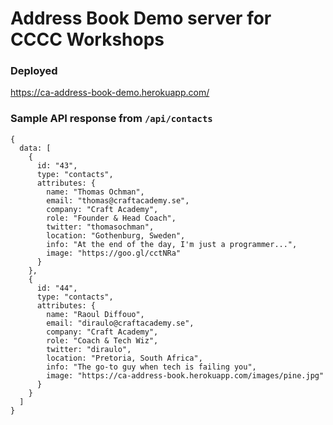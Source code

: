 # Address Book Demo server for CCCC Workshops



### Deployed
https://ca-address-book-demo.herokuapp.com/

### Sample API response from `/api/contacts`
```
{
  data: [
    {
      id: "43",
      type: "contacts",
      attributes: {
        name: "Thomas Ochman",
        email: "thomas@craftacademy.se",
        company: "Craft Academy",
        role: "Founder & Head Coach",
        twitter: "thomasochman",
        location: "Gothenburg, Sweden",
        info: "At the end of the day, I'm just a programmer...",
        image: "https://goo.gl/cctNRa"
      }
    },
    {
      id: "44",
      type: "contacts",
      attributes: {
        name: "Raoul Diffouo",
        email: "diraulo@craftacademy.se",
        company: "Craft Academy",
        role: "Coach & Tech Wiz",
        twitter: "diraulo",
        location: "Pretoria, South Africa",
        info: "The go-to guy when tech is failing you",
        image: "https://ca-address-book.herokuapp.com/images/pine.jpg"
      }
    }
  ]
}
```
